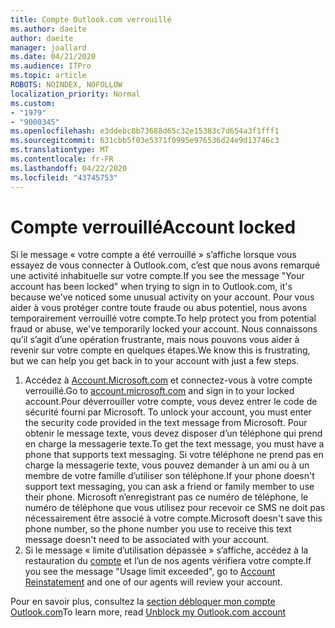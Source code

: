 ```yaml
---
title: Compte Outlook.com verrouillé
ms.author: daeite
author: daeite
manager: joallard
ms.date: 04/21/2020
ms.audience: ITPro
ms.topic: article
ROBOTS: NOINDEX, NOFOLLOW
localization_priority: Normal
ms.custom:
- "1979"
- "9000345"
ms.openlocfilehash: e3ddebc8b73688d65c32e15383c7d654a3f1fff1
ms.sourcegitcommit: 631cbb5f03e5371f0995e976536d24e9d13746c3
ms.translationtype: MT
ms.contentlocale: fr-FR
ms.lasthandoff: 04/22/2020
ms.locfileid: "43745753"
---
```

# <a name="account-locked"></a><span data-ttu-id="d0461-102">Compte verrouillé</span><span class="sxs-lookup"><span data-stu-id="d0461-102">Account locked</span></span>

<span data-ttu-id="d0461-103">Si le message « votre compte a été verrouillé » s’affiche lorsque vous essayez de vous connecter à Outlook.com, c’est que nous avons remarqué une activité inhabituelle sur votre compte.</span><span class="sxs-lookup"><span data-stu-id="d0461-103">If you see the message "Your account has been locked" when trying to sign in to Outlook.com, it's because we've noticed some unusual activity on your account.</span></span> <span data-ttu-id="d0461-104">Pour vous aider à vous protéger contre toute fraude ou abus potentiel, nous avons temporairement verrouillé votre compte.</span><span class="sxs-lookup"><span data-stu-id="d0461-104">To help protect you from potential fraud or abuse, we've temporarily locked your account.</span></span> <span data-ttu-id="d0461-105">Nous connaissons qu’il s’agit d’une opération frustrante, mais nous pouvons vous aider à revenir sur votre compte en quelques étapes.</span><span class="sxs-lookup"><span data-stu-id="d0461-105">We know this is frustrating, but we can help you get back in to your account with just a few steps.</span></span>

1. <span data-ttu-id="d0461-106">Accédez à [Account.Microsoft.com](https://go.microsoft.com/fwlink/?linkid=2090484) et connectez-vous à votre compte verrouillé.</span><span class="sxs-lookup"><span data-stu-id="d0461-106">Go to [account.microsoft.com](https://go.microsoft.com/fwlink/?linkid=2090484) and sign in to your locked account.</span></span><span data-ttu-id="d0461-107">Pour déverrouiller votre compte, vous devez entrer le code de sécurité fourni par Microsoft.</span><span class="sxs-lookup"><span data-stu-id="d0461-107"> To unlock your account, you must enter the security code provided in the text message from Microsoft.</span></span> <span data-ttu-id="d0461-108">Pour obtenir le message texte, vous devez disposer d’un téléphone qui prend en charge la messagerie texte.</span><span class="sxs-lookup"><span data-stu-id="d0461-108">To get the text message, you must have a phone that supports text messaging.</span></span> <span data-ttu-id="d0461-109">Si votre téléphone ne prend pas en charge la messagerie texte, vous pouvez demander à un ami ou à un membre de votre famille d’utiliser son téléphone.</span><span class="sxs-lookup"><span data-stu-id="d0461-109">If your phone doesn't support text messaging, you can ask a friend or family member to use their phone.</span></span> <span data-ttu-id="d0461-110">Microsoft n’enregistrant pas ce numéro de téléphone, le numéro de téléphone que vous utilisez pour recevoir ce SMS ne doit pas nécessairement être associé à votre compte.</span><span class="sxs-lookup"><span data-stu-id="d0461-110">Microsoft doesn't save this phone number, so the phone number you use to receive this text message doesn't need to be associated with your account.</span></span>
2. <span data-ttu-id="d0461-111">Si le message « limite d’utilisation dépassée » s’affiche, accédez à la restauration du [compte](https://go.microsoft.com/fwlink/?linkid=2090483) et l’un de nos agents vérifiera votre compte.</span><span class="sxs-lookup"><span data-stu-id="d0461-111">If you see the message "Usage limit exceeded", go to [Account Reinstatement](https://go.microsoft.com/fwlink/?linkid=2090483) and one of our agents will review your account.</span></span>

<span data-ttu-id="d0461-112">Pour en savoir plus, consultez la [section débloquer mon compte Outlook.com](https://support.office.com/article/f4ad2701-d166-4d8b-8a6a-9af2a1f8a4c4?wt.mc_id=Office_Outlook_com_Alchemy)</span><span class="sxs-lookup"><span data-stu-id="d0461-112">To learn more, read [Unblock my Outlook.com account](https://support.office.com/article/f4ad2701-d166-4d8b-8a6a-9af2a1f8a4c4?wt.mc_id=Office_Outlook_com_Alchemy)</span></span> 